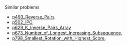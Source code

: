 Similar problems
- [p493_Reverse_Pairs](https://github.com/genxium/Leetcode/tree/master/p493_Reverse_Pairs) 
- [p502_IPO](https://github.com/genxium/Leetcode/tree/master/p502_IPO),
- [p629_K_Inverse_Pairs_Array](https://github.com/genxium/Leetcode/tree/master/p629_K_Inverse_Pairs_Array)
- [p673_Number_of_Longest_Increasing_Subsequence](https://github.com/genxium/Leetcode/tree/master/p673_Number_of_Longest_Increasing_Subsequence),
- [p798_Smallest_Rotation_with_Highest_Score](https://github.com/genxium/Leetcode/tree/master/p798_Smallest_Rotation_with_Highest_Score),

